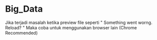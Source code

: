 # Big_Data

Jika terjadi masalah ketika preview file seperti " Something went worng. Reload? " 
Maka coba untuk menggunakan browser lain (Chrome Recommended)
